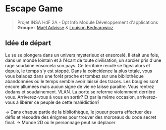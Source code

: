 # Escape Game

> Projet INSA HdF 2A - Dpt Info Module Développement d'applications
> **Groupe :** [Maël Advisse](https://github.com/maeladv) & [Louison Bednarowicz](https://github.com/BillyTheSecond)


## Idée de départ
Le se se plongera dans un univers mysterieux et ensorcelé. Il était une fois, dans un monde lointain et à l'écart de toute civilisation, un sorcier pris d'une rage soudaine ensorcela son pays. Ce territoire reculé se figea alors et depuis, le temps s'y est stoppé. Dans la coincidence la plus totale, vous vous baladez dans une forêt proche et tombez sur une bibliothèque abandonnées où le temps semble avoir laissé des traces. Les bougies sont encore allumées mais aucun signe de vie ne laisse paraître. Vous rentrez dedans et soudainement. VLAN. La porte se referme violemment derrière vous. Arriverez-vous à vous en sortir? Et par la même occasion, arriverez-vous à libérer ce peuple de cette malédiction?

-> Dans chaque partie de la bibliothèque, le joueur pourra effectuer des défis et résoudre des énigmes pour trouver des morceaux du code secret final.
-> Monde 2D où le personnage peut se déplacer
